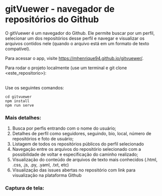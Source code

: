 # gitVuewer - navegador de repositórios do Github

O gitVuewer é um navegador do Github. Ele permite buscar por um perfil, selecionar um dos repositórios desse perfil e navegar e visualizar os arquivos contidos nele (quando o arquivo está em um formato de texto compatível).

Para acessar o app, visite https://mhenrique94.github.io/gitvuewer/.

Para rodar o projeto localmente (use um terminal e git clone <este_repositorio>):

<br> Use os seguintes comandos:

```
cd gitvuewer
npm install
npm run serve
```

### Mais detalhes:

1. Busca por perfis entrando com o nome do usuário;
2. Detalhes de perfil como seguidores, seguindo, bio, local, número de repositórios e foto de usuário;
3. Listagem de todos os repositórios públicos do perfil selecionado
4. Navegação entre os arquivos do repositório selecionado com a possibilidade de voltar e especificação do caminho realizado;
5. Visualização do conteúdo de arquivos de texto mais conhecidos (.html, .css, .js, .py, .yaml, .txt, etc)
6. Visualização das issues abertas no repositório com link para visualização na plataforma Github

### Captura de tela:
